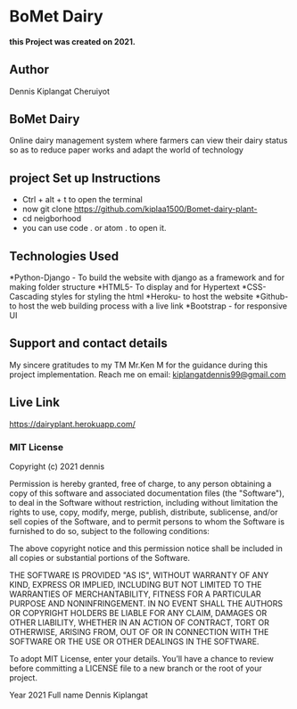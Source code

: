 #   BoMet Dairy
#### this Project was created on 2021.
## Author
Dennis Kiplangat Cheruiyot
## BoMet Dairy
Online dairy management system where farmers can view their dairy status so as to reduce paper works and adapt the world of technology
## project Set up Instructions
* Ctrl + alt + t to open the terminal
* now git clone https://github.com/kiplaa1500/Bomet-dairy-plant-
* cd neigborhood
* you can use code . or atom . to open it.


## Technologies Used
*Python-Django - To build the website with django as a framework and for making folder structure
*HTML5- To display and for Hypertext
*CSS- Cascading styles for styling the html
*Heroku- to host the website
*Github- to host the web building process with a live link
*Bootstrap - for responsive UI
## Support and contact details
My sincere gratitudes to my TM  Mr.Ken M for the guidance during this project implementation.
Reach me on email: kiplangatdennis99@gmail.com
## Live Link
https://dairyplant.herokuapp.com/
### MIT License

Copyright (c) 2021 dennis

Permission is hereby granted, free of charge, to any person obtaining a copy of this software and associated documentation files (the "Software"), to deal in the Software without restriction, including without limitation the rights to use, copy, modify, merge, publish, distribute, sublicense, and/or sell copies of the Software, and to permit persons to whom the Software is furnished to do so, subject to the following conditions:

The above copyright notice and this permission notice shall be included in all copies or substantial portions of the Software.

THE SOFTWARE IS PROVIDED "AS IS", WITHOUT WARRANTY OF ANY KIND, EXPRESS OR IMPLIED, INCLUDING BUT NOT LIMITED TO THE WARRANTIES OF MERCHANTABILITY, FITNESS FOR A PARTICULAR PURPOSE AND NONINFRINGEMENT. IN NO EVENT SHALL THE AUTHORS OR COPYRIGHT HOLDERS BE LIABLE FOR ANY CLAIM, DAMAGES OR OTHER LIABILITY, WHETHER IN AN ACTION OF CONTRACT, TORT OR OTHERWISE, ARISING FROM, OUT OF OR IN CONNECTION WITH THE SOFTWARE OR THE USE OR OTHER DEALINGS IN THE SOFTWARE.

To adopt MIT License, enter your details. You’ll have a chance to review before committing a LICENSE file to a new branch or the root of your project.

Year 
2021
Full name 
Dennis Kiplangat